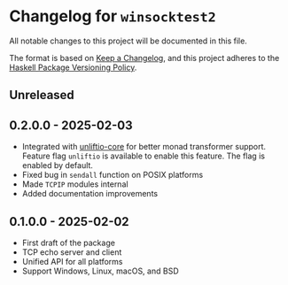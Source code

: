 # Changelog for `winsocktest2`

All notable changes to this project will be documented in this file.

The format is based on [Keep a Changelog](https://keepachangelog.com/en/1.0.0/),
and this project adheres to the
[Haskell Package Versioning Policy](https://pvp.haskell.org/).

## Unreleased

## 0.2.0.0 - 2025-02-03

- Integrated with [unliftio-core] for better monad transformer support.
  Feature flag `unliftio` is available to enable this feature.
  The flag is enabled by default.
- Fixed bug in `sendall` function on POSIX platforms
- Made `TCPIP` modules internal
- Added documentation improvements

[unliftio-core]: https://hackage.haskell.org/package/unliftio-core

## 0.1.0.0 - 2025-02-02

- First draft of the package
- TCP echo server and client
- Unified API for all platforms
- Support Windows, Linux, macOS, and BSD
